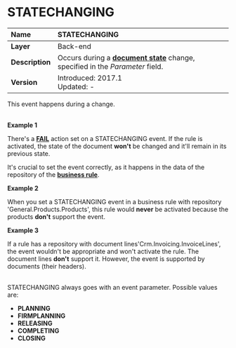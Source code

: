 # STATECHANGING

|Name| STATECHANGING
|:----|:----
|**Layer**| Back-end
|**Description**| Occurs during a **[document state](https://docs.erp.net/tech/concepts/documents/states.html)** change, specified in the _Parameter_ field.
|**Version**| Introduced: 2017.1 <br> Updated: -

This event happens during a change. <br><br>

**Example 1**

There's a **[FAIL](https://docs.erp.net/tech/advanced/user-business-rules/action-types/fail.html)** action set on a STATECHANGING event. If the rule is activated, the state of the document **won't** be changed and it'll remain in its previous state.

It's crucial to set the event correctly, as it happens in the data of the repository of the **[business rule](https://docs.erp.net/tech/advanced/user-business-rules/index.html)**. 

**Example 2**

When you set а STATECHANGING event in a business rule with repository 'General.Products.Products', this rule would **never** be activated because the products **don't** support the event. 

**Example 3**

If a rule has a repository with document lines'Crm.Invoicing.InvoiceLines', the event wouldn't be appropriate and won't activate the rule. The document lines **don't** support it. However, the event is supported by documents (their headers). <br><br>

STATECHANGING always goes with an event parameter. Possible values are:

- **PLANNING**
- **FIRMPLANNING**
- **RELEASING**
- **COMPLETING**
- **CLOSING**
